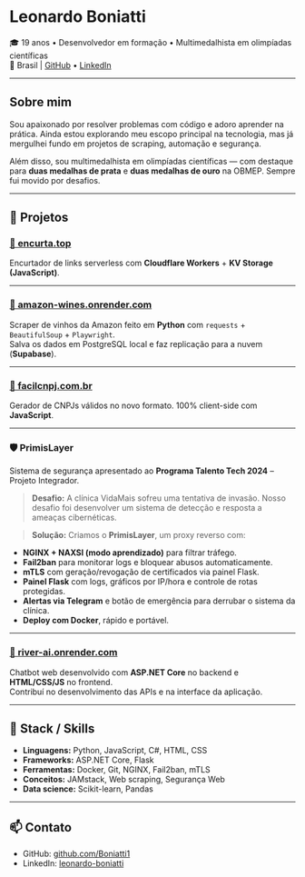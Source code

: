 # Leonardo Boniatti

🎓 19 anos • Desenvolvedor em formação • Multimedalhista em olimpíadas científicas  
📍 Brasil | [GitHub](https://github.com/Boniatti1) • [LinkedIn](https://www.linkedin.com/in/leonardo-boniatti-812417271/)

---

## Sobre mim

Sou apaixonado por resolver problemas com código e adoro aprender na prática. Ainda estou explorando meu escopo principal na tecnologia, mas já mergulhei fundo em projetos de scraping, automação e segurança.

Além disso, sou multimedalhista em olimpíadas científicas — com destaque para **duas medalhas de prata** e **duas medalhas de ouro** na OBMEP. Sempre fui movido por desafios.

---

## 🚀 Projetos

### [🔗 encurta.top](https://encurta.top)
Encurtador de links serverless com **Cloudflare Workers** + **KV Storage (JavaScript)**.  

---

### [🔗 amazon-wines.onrender.com](https://amazon-wines.onrender.com)
Scraper de vinhos da Amazon feito em **Python** com `requests` + `BeautifulSoup` + `Playwright`.  
Salva os dados em PostgreSQL local e faz replicação para a nuvem (**Supabase**).

---

### [🔗 facilcnpj.com.br](https://facilcnpj.com.br)
Gerador de CNPJs válidos no novo formato. 100% client-side com **JavaScript**.  

---

### 🛡️ PrimisLayer

Sistema de segurança apresentado ao **Programa Talento Tech 2024** – Projeto Integrador.

> **Desafio:** A clínica VidaMais sofreu uma tentativa de invasão. Nosso desafio foi desenvolver um sistema de detecção e resposta a ameaças cibernéticas.

> **Solução:** Criamos o **PrimisLayer**, um proxy reverso com:
- **NGINX + NAXSI (modo aprendizado)** para filtrar tráfego.
- **Fail2ban** para monitorar logs e bloquear abusos automaticamente.
- **mTLS** com geração/revogação de certificados via painel Flask.
- **Painel Flask** com logs, gráficos por IP/hora e controle de rotas protegidas.
- **Alertas via Telegram** e botão de emergência para derrubar o sistema da clínica.
- **Deploy com Docker**, rápido e portável.

---

### [🔗 river-ai.onrender.com](https://river-ai.onrender.com)
Chatbot web desenvolvido com **ASP.NET Core** no backend e **HTML/CSS/JS** no frontend.  
Contribuí no desenvolvimento das APIs e na interface da aplicação.

---

## 🧠 Stack / Skills

- **Linguagens:** Python, JavaScript, C#, HTML, CSS
- **Frameworks:** ASP.NET Core, Flask
- **Ferramentas:** Docker, Git, NGINX, Fail2ban, mTLS
- **Conceitos:** JAMstack, Web scraping, Segurança Web
- **Data science:** Scikit-learn, Pandas

---

## 📫 Contato

- GitHub: [github.com/Boniatti1](https://github.com/Boniatti1)  
- LinkedIn: [leonardo-boniatti](https://www.linkedin.com/in/leonardo-boniatti-812417271/)  
